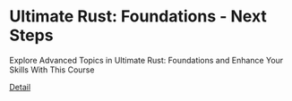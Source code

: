 # Ultimate Rust: Foundations - Next Steps

Explore Advanced Topics in Ultimate Rust: Foundations and Enhance Your Skills With This Course 

[Detail](https://eduitfree.com/courses/ultimate-rust-foundations-next-steps)